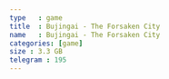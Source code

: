 ```yaml
---
type   : game
title  : Bujingai - The Forsaken City
name   : Bujingai - The Forsaken City
categories: [game]
size : 3.3 GB
telegram : 195
---
```



